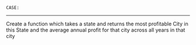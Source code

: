 `CASE:`
***
Create a function which takes a state and returns the most profitable City in this State and the average annual profit for that city across all years in that city